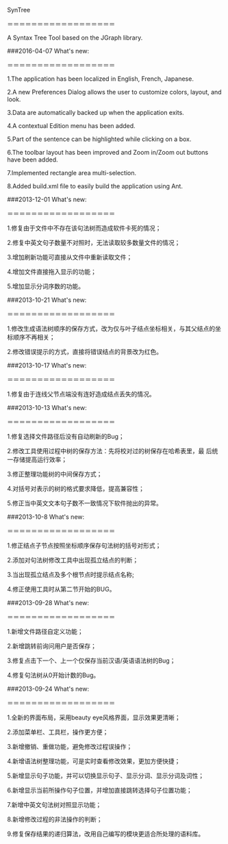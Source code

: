 SynTree

＝＝＝＝＝＝＝＝＝＝＝＝＝＝＝＝＝＝

A Syntax Tree Tool based on the JGraph library.


###2016-04-07 What's new: 

＝＝＝＝＝＝＝＝＝＝＝＝＝＝＝＝＝＝

1.The application has been localized in English, French, Japanese.

2.A new Preferences Dialog allows the user to customize colors, layout, and look.

3.Data are automatically backed up when the application exits.

4.A contextual Edition menu has been added.

5.Part of the sentence can be highlighted while clicking on a box.

6.The toolbar layout has been improved and Zoom in/Zoom out buttons have been added.

7.Implemented rectangle area multi-selection.

8.Added build.xml file to easily build the application using Ant.


###2013-12-01 What's new: 

＝＝＝＝＝＝＝＝＝＝＝＝＝＝＝＝＝＝

1.修复由于文件中不存在该句法树而造成软件卡死的情况；

2.修复中英文句子数量不对照时，无法读取较多数量文件的情况；

3.增加刷新功能可直接从文件中重新读取文件；

4.增加文件直接拖入显示的功能；

5.增加显示分词序数的功能。

###2013-10-21 What's new: 

＝＝＝＝＝＝＝＝＝＝＝＝＝＝＝＝＝＝

1.修改生成语法树顺序的保存方式，改为仅与叶子结点坐标相关，与其父结点的坐标顺序不再相关；

2.修改错误提示的方式，直接将错误结点的背景改为红色。



###2013-10-17 What's new: 

＝＝＝＝＝＝＝＝＝＝＝＝＝＝＝＝＝＝

1.修复由于连线父节点端没有连好造成结点丢失的情况。



###2013-10-13 What's new: 

＝＝＝＝＝＝＝＝＝＝＝＝＝＝＝＝＝＝

1.修复选择文件路径后没有自动刷新的Bug；

2.修改工具使用过程中树的保存方法：先将校对过的树保存在哈希表里，最       后统一存储提高运行效率；

3.修正整理功能树的中间保存方式；

4.对括号对表示的树的格式要求降低，提高兼容性；

5.修正当中英文文本句子数不一致情况下软件抛出的异常。




###2013-10-8 What's new:

＝＝＝＝＝＝＝＝＝＝＝＝＝＝＝＝＝＝

1.修正结点子节点按照坐标顺序保存句法树的括号对形式；

2.添加对句法树修改工具中出现孤立结点的判断；

3.当出现孤立结点及多个根节点时提示结点名称;

4.修正使用工具时从第二节开始的BUG。



###2013-09-28 What's new: 

＝＝＝＝＝＝＝＝＝＝＝＝＝＝＝＝＝＝

1.新增文件路径自定义功能；

2.新增跳转前询问用户是否保存；

3.修复点击下一个、上一个仅保存当前汉语/英语语法树的Bug；

4.修复句法树从0开始计数的Bug。



###2013-09-24 What's new: 

＝＝＝＝＝＝＝＝＝＝＝＝＝＝＝＝＝＝

1.全新的界面布局，采用beauty eye风格界面，显示效果更清晰；

2.添加菜单栏、工具栏，操作更方便；

3.新增撤销、重做功能，避免修改过程误操作；

4.新增语法树整理功能，可是实时查看修改效果，更加方便快捷；

5.新增显示句子功能，并可以切换显示句子、显示分词、显示分词及词性；

6.新增显示当前所操作句子位置，并增加直接跳转选择句子位置功能；

7.新增中英文句法树对照显示功能；

8.新增修改过程的非法操作的判断；

9.修复保存结果的递归算法，改用自己编写的模块更适合所处理的语料库。
